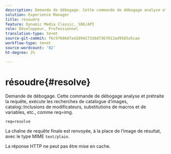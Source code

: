 ```yaml
---
description: Demande de débogage. Cette commande de débogage analyse et prétraite la requête, exécute les recherches de catalogue d’images, les inclusions de modificateur de catalogue, les substitutions de macro et de variable, etc., comme req=img.
solution: Experience Manager
title: résoudre
feature: Dynamic Media Classic, SDK/API
role: Développeur, Professionnel
translation-type: tm+mt
source-git-commit: f6c97606d7a4209427316d7367013ad9585a5cae
workflow-type: tm+mt
source-wordcount: '82'
ht-degree: 2%

---
```



# résoudre{#resolve}

Demande de débogage. Cette commande de débogage analyse et prétraite la requête, exécute les recherches de catalogue d’images, catalog::Inclusions de modificateurs, substitutions de macros et de variables, etc., comme req=img.

`req=resolve`

La chaîne de requête finale est renvoyée, à la place de l’image de résultat, avec le type MIME `text/plain`.

La réponse HTTP ne peut pas être mise en cache.

